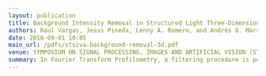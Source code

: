 ```yaml
---
layout: publication
title: Background Intensity Removal in Structured Light Three-Dimensional Reconstruction
authors: Raul Vargas, Jesus Pineda, Lenny A. Romero, and Andrés G. Marrugo
date: 2016-09-01 10:05
main_url: /pdfs/stsiva-background-removal-3d.pdf
venue: SYMPOSIUM ON SIGNAL PROCESSING, IMAGES AND ARTIFICIAL VISION (STSIVA)
summary: In Fourier Transform Profilometry, a filtering procedure is performed to separate the desired information (first order spectrum) from other unwanted contributions such as the background component (zero-order spectrum). However, if the zero-order spectrum and the high order spectra compo- nent interfere the fundamental spectra, the 3D reconstruc- tion precision decreases. In this paper, we test two recently proposed methods for removing the background intensity so as to improve Fourier Transform Profilometry reconstruc- tion precision. The first method is based on the twice piece- wise Hilbert transform. The second is based on Bidimen- sional Empirical Mode Decomposition, but the decompo- sition is carried out by morphological operations In this work, we present as a novel contribution, the sequential combination of these two methods for removing the back- ground intensity and other unwanted frequencies close to the first order spectrum, thus obtaining the 3D topography of the object. Encouraging experimental results show the advantage of the proposed method.
---
```

